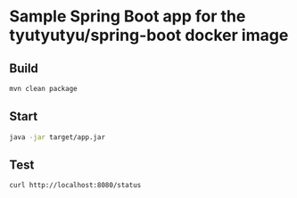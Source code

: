 # Sample Spring Boot app for the tyutyutyu/spring-boot docker image

## Build

```bash
mvn clean package
```

## Start

```bash
java -jar target/app.jar
```

## Test

```bash
curl http://localhost:8080/status
```
